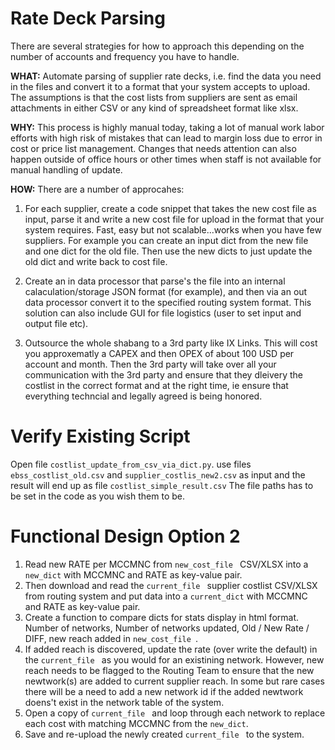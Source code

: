 # Rate Deck Parsing
There are several strategies for how to approach this depending on the number of accounts and frequency you have to handle. 

**WHAT:** Automate parsing of supplier rate decks, i.e. find the data you need in the files and convert it to a format that your system accepts to upload. The assumptions is that the cost lists from suppliers are sent as email attachments in either CSV or any kind of spreadsheet format like xlsx. 

**WHY:** This process is highly manual today, taking a lot of manual work labor efforts with high risk of mistakes that can lead to margin loss due to error in cost or price list management. Changes that needs attention can also happen outside of office hours or other times when staff is not available for manual handling of update. 

**HOW:**
There are a number of approcahes: 

1. For each supplier, create a code snippet that takes the new cost file as input, parse it and write a new cost file for upload in the format that your system requires. Fast, easy but not scalable...works when you have few suppliers. For example you can create an input dict from the new file and one dict for the old file. Then use the new dicts to just update the old dict and write back to cost file. 

2. Create an in data processor that parse's the file into an internal calaculation/storage JSON format (for example), and then via an out data processor convert it to the specified routing system format. This solution can also include GUI for file logistics (user to set input and output file etc). 

3. Outsource the whole shabang to a 3rd party like IX Links. This will cost you approxematly a CAPEX and then OPEX of about 100 USD per account and month. Then the 3rd party will take over all your communication with the 3rd party and ensure that they dleivery the costlist in the correct format and at the right time, ie ensure that everything techncial and legally agreed is being honored. 


# Verify Existing Script #

Open file `costlist_update_from_csv_via_dict.py`. use files `ebss_costlist_old.csv` and `supplier_costlis_new2.csv` as input and the result will end up as file `costlist_simple_result.csv` The file paths has to be set in the code as you wish them to be. 

# Functional Design Option 2 # 

1. Read new RATE per MCCMNC from `new_cost_file ` CSV/XLSX into a ` new_dict ` with MCCMNC and RATE as key-value pair. 
2. Then download and read the `current_file ` supplier costlist CSV/XLSX from routing system and put data into a ` current_dict ` with MCCMNC and RATE as key-value pair. 
3. Create a function to compare dicts for stats display in html format. Number of networks, Number of networks updated, Old / New Rate / DIFF, new reach added in `new_cost_file `. 
4. If added reach is discovered, update the rate (over write the default) in the `current_file ` as you would for an existining network. However, new reach needs to be flagged to the Routing Team to ensure that the new newtwork(s) are added to current supplier reach. In some but rare cases there will be a need to add a new network id if the added newtwork doens't exist in the network table of the system.
4. Open a copy of `current_file ` and loop through each network to replace each cost with matching MCCMNC from the ` new_dict `. 
5. Save and re-upload the newly created `current_file ` to the system. 
